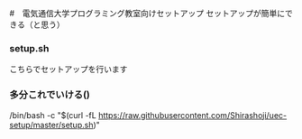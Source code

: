 #　電気通信大学プログラミング教室向けセットアップ
セットアップが簡単にできる（と思う）

### setup.sh
こちらでセットアップを行います

### 多分これでいける()
/bin/bash -c "$(curl -fL https://raw.githubusercontent.com/Shirashoji/uec-setup/master/setup.sh)"
